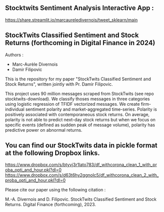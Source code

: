 
## Stocktwits Sentiment Analysis Interactive App : 

https://share.streamlit.io/marcaureledivernois/tweet_sklearn/main


## StockTwits Classified Sentiment and Stock Returns (forthcoming in Digital Finance in 2024)

Authors : 

* Marc-Aurèle Divernois
* Damir Filipovic

This is the repository for my paper "StockTwits Classified Sentiment and Stock Returns", written jointly with Pr. Damir Filipovic.

This project uses 90 million messages scraped from StockTwits (see repo stocktwits-download). 
We classify thoses messages in three categories using logistic regression of TFIDF vectorized messages.
We create firm-individual sentiment polarity and market-aggregated time-series. 
Polarity is positively associated with contemporaneous stock returns. 
On average, polarity is not able to predict next-day stock returns but when we focus on specific events (defined as sudden peak of message volume), 
polarity has predictive power on abnormal returns.

## You can find our StockTwits data in pickle format at the following Dropbox links. 
https://www.dropbox.com/s/btyvj3r1lato783/df_withcorona_clean_1_with_proba_opti_and_hour.pkl?dl=0
https://www.dropbox.com/s/d63t6hy2ggnolc5/df_withcorona_clean_2_with_proba_opti_and_hour.pkl?dl=0

Please cite our paper using the following citation :

M.-A. Divernois and D. Filipovic. StockTwits Classified Sentiment and Stock Returns. Digital Finance (forthcoming), 2023.

